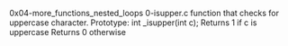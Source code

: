 0x04-more_functions_nested_loops
0-isupper.c
	function that checks for uppercase character.
	Prototype: int _isupper(int c);
	Returns 1 if c is uppercase
	Returns 0 otherwise


